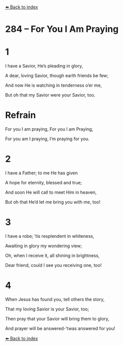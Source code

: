 [⬅️ Back to index](../README.md)

# 284 – For You I Am Praying





# 1

I have a Savior, He’s pleading in glory,

A dear, loving Savior, though earth friends be few;

And now He is watching in tenderness o’er me,

But oh that my Savior were your Savior, too.



# Refrain

For you I am praying, For you I am Praying,

For you am I praying, I’m praying for you.



# 2

I have a Father; to me He has given

A hope for eternity, blessed and true;

And soon He will call to meet Him in heaven,

But oh that He’d let me bring you with me, too!



# 3

I have a robe; ’tis resplendent in whiteness,

Awaiting in glory my wondering view;

Oh, when I receive it, all shining in brightness,

Dear friend, could I see you receiving one, too!



# 4

When Jesus has found you, tell others the story,

That my loving Savior is your Savior, too;

Then pray that your Savior will bring them to glory,

And prayer will be answered-’twas answered for you!

[⬅️ Back to index](../README.md)
